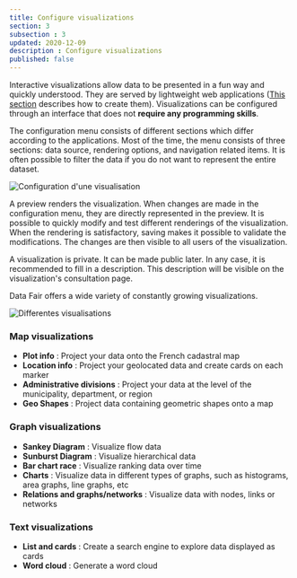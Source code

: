 ```yaml
---
title: Configure visualizations
section: 3
subsection : 3
updated: 2020-12-09
description : Configure visualizations
published: false
---
```


Interactive visualizations allow data to be presented in a fun way and quickly understood. They are served by lightweight web applications ([This section](./interoperate/applications) describes how to create them). Visualizations can be configured through an interface that does not **require any programming skills**.

The configuration menu consists of different sections which differ according to the applications. Most of the time, the menu consists of three sections: data source, rendering options, and navigation related items. It is often possible to filter the data if you do not want to represent the entire dataset.

![Configuration d'une visualisation](./images/functional-presentation/configuration-visu.jpg)

A preview renders the visualization. When changes are made in the configuration menu, they are directly represented in the preview. It is possible to quickly modify and test different renderings of the visualization. When the rendering is satisfactory, saving makes it possible to validate the modifications. The changes are then visible to all users of the visualization.


A visualization is private. It can be made public later. In any case, it is recommended to fill in a description. This description will be visible on the visualization's consultation page.

Data Fair offers a wide variety of constantly growing visualizations.

![Differentes visualisations](./images/functional-presentation/valorisations.jpg)

### Map visualizations
* **Plot info** : Project your data onto the French cadastral map
* **Location info** : Project your geolocated data and create cards on each marker
* **Administrative divisions** : Project your data at the level of the municipality, department, or region
* **Geo Shapes** : Project data containing geometric shapes onto a map

### Graph visualizations

* **Sankey Diagram** : Visualize flow data
* **Sunburst Diagram** : Visualize hierarchical data
* **Bar chart race** : Visualize ranking data over time
* **Charts** : Visualize data in different types of graphs, such as histograms, area graphs, line graphs, etc
* **Relations and graphs/networks** : Visualize data with nodes, links or networks

### Text visualizations

* **List and cards** : Create a search engine to explore data displayed as cards
* **Word cloud** : Generate a word cloud

